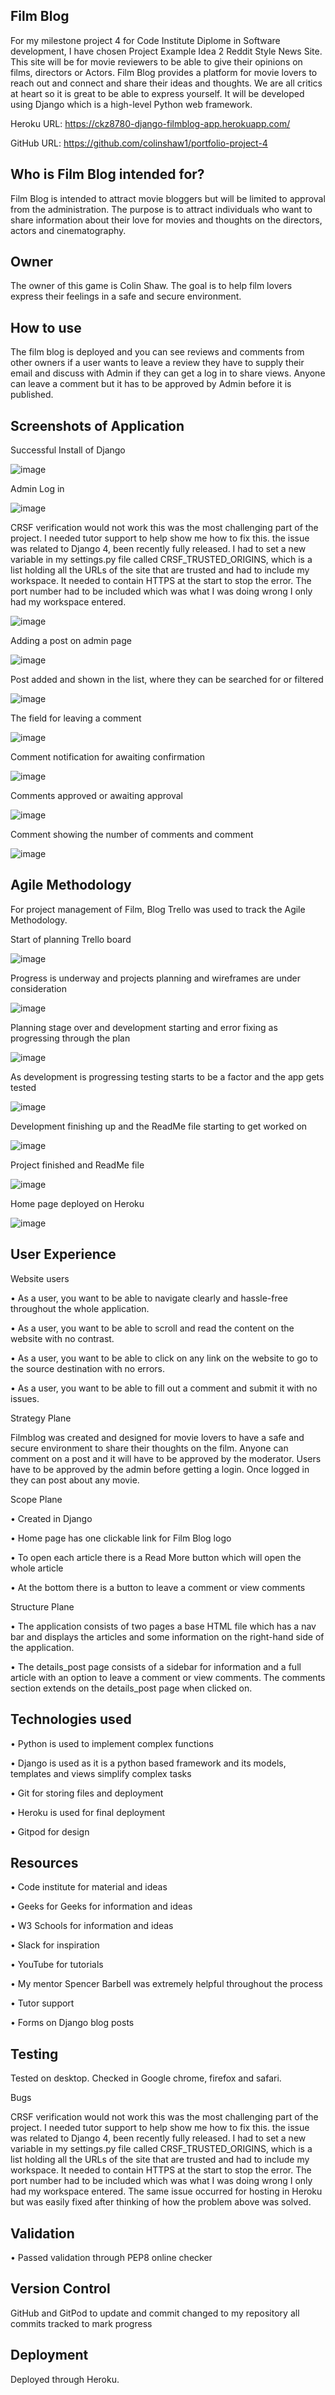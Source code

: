 Film Blog
--
For my milestone project 4 for Code Institute Diplome in Software development, I have chosen Project Example Idea 2 Reddit Style News Site. This site will be for movie reviewers to be able to give their opinions on films, directors or Actors. Film Blog provides a platform for movie lovers to reach out and connect and share their ideas and thoughts. We are all critics at heart so it is great to be able to express yourself. It will be developed using Django which is a high-level Python web framework. 

Heroku URL: https://ckz8780-django-filmblog-app.herokuapp.com/

GitHub  URL: https://github.com/colinshaw1/portfolio-project-4


Who is Film Blog intended for?
--

Film Blog is intended to attract movie bloggers but will be limited to approval from the administration. The purpose is to attract individuals who want to share information about their love for movies and thoughts on the directors, actors and cinematography. 


Owner
--

The owner of this game is Colin Shaw. The goal is to help film lovers express their feelings in a safe and secure environment. 

How to use
--

The film blog is deployed and you can see reviews and comments from other owners if a user wants to leave a review they have to supply their email and discuss with Admin if they can get a log in to share views. Anyone can leave a comment but it has to be approved by Admin before it is published. 

Screenshots of Application
--
Successful  Install of Django 

![image](https://user-images.githubusercontent.com/56481190/189747882-06e9b79a-4c1b-45ba-8f35-0bbbaf121cea.png)


Admin Log in 

![image](https://user-images.githubusercontent.com/56481190/189748251-fdb3dd39-710a-4ae1-9b82-81a163f4040e.png)

CRSF verification would not work this was the most challenging part of the project. I needed tutor support to help show me how to fix this. the issue was related to Django 4, been recently fully released. I had to set a new variable in my settings.py file called CRSF_TRUSTED_ORIGINS, which is a list holding all the URLs of the site that are trusted and had to include my workspace. It needed to contain HTTPS at the start to stop the error. The port number had to be included which was what I was doing wrong I only had my workspace entered.  

![image](https://user-images.githubusercontent.com/56481190/189748440-30672517-407b-4879-b8f9-031eb702f059.png)

Adding a post on admin page

![image](https://user-images.githubusercontent.com/56481190/189750006-121d830a-a014-4a10-943f-3de5badc1e53.png)

Post added and shown in the list, where they can be searched for or filtered

![image](https://user-images.githubusercontent.com/56481190/189750492-fbac3eb5-5d4e-47a8-9136-d726968b14ee.png)

The field for leaving a comment

![image](https://user-images.githubusercontent.com/56481190/189750566-d11aaa1c-3dbe-436c-ac9e-8529b14d1f5f.png)

Comment notification for awaiting confirmation

![image](https://user-images.githubusercontent.com/56481190/189750647-2508b7d1-18da-452b-9426-720ee34554e2.png)

Comments approved or awaiting approval

![image](https://user-images.githubusercontent.com/56481190/189750776-0bc5f132-77b5-46c3-b3da-57fd8a61b0bc.png)

Comment showing the number of comments and comment

![image](https://user-images.githubusercontent.com/56481190/189750936-bef72ce4-cd0b-454d-90e7-0081ecba9289.png)


Agile Methodology
--

For project management of Film, Blog Trello was used to track the Agile Methodology. 

Start of planning Trello board

![image](https://user-images.githubusercontent.com/56481190/189648539-795b182d-fcb7-4ff9-bdb3-52069e507e2b.png)

Progress is underway and projects planning and wireframes are under consideration

![image](https://user-images.githubusercontent.com/56481190/189648782-b9c86ab0-0271-48e5-86de-1d7c32ae9775.png)

Planning stage over and development starting and error fixing as progressing through the plan

![image](https://user-images.githubusercontent.com/56481190/189648851-4c94921a-c1bd-402e-9033-56d914cc880c.png)

As development is progressing testing starts to be a factor and the app gets tested

![image](https://user-images.githubusercontent.com/56481190/189648905-8ba1cb00-b805-433a-a5f9-885f08cc66c7.png)

Development finishing up and the ReadMe file starting to get worked on

![image](https://user-images.githubusercontent.com/56481190/189648996-5b88e13a-5892-4431-8682-6b8b994d510b.png)

Project finished and ReadMe file

![image](https://user-images.githubusercontent.com/56481190/189649065-f65be60b-7abf-4101-a9fe-ec2bdfed3251.png)

Home page deployed on Heroku

![image](https://user-images.githubusercontent.com/56481190/189751558-9d89fd09-3273-4318-a054-a3156b39fe6f.png)


User Experience
--
Website users 

• As a user, you want to be able to navigate clearly and hassle-free throughout the whole application. 

• As a user, you want to be able to scroll and read the content on the website with no contrast. 

• As a user, you want to be able to click on any link on the website to go to the source destination with no errors. 

•  As a user, you want to be able to fill out a comment and submit it with no issues.

Strategy Plane

Filmblog was created and designed for movie lovers to have a safe and secure environment to share their thoughts on the film. Anyone can comment on a post and it will have to be approved by the moderator. Users have to be approved by the admin before getting a login. Once logged in they can post about any movie.  

Scope Plane

•	Created in Django

• Home page has one clickable link for Film Blog logo

• To open each article there is a Read More button which will open the whole article

• At the bottom there is a button to leave a comment or view comments


Structure Plane

• The application consists of two pages a base HTML file which has a nav bar and displays the articles and some information on the right-hand side of the application.

• The details_post page consists of a sidebar for information and a full article with an option to leave a comment or view comments. The comments section extends on the details_post page when clicked on. 


Technologies used
--
• Python is used to implement complex functions 

• Django is used as it is a python based framework and its models, templates and views simplify complex tasks

• Git for storing files and deployment 

• Heroku is used for final deployment

• Gitpod for design


Resources
--

•	Code institute for material and ideas

•	Geeks for Geeks for information and ideas

•	W3 Schools for information and ideas

•	Slack for inspiration

•	YouTube for tutorials

•	My mentor Spencer Barbell was extremely helpful throughout the process

• Tutor support 

• Forms on Django blog posts


Testing
--
Tested on desktop. Checked in Google chrome, firefox and safari.

Bugs

CRSF verification would not work this was the most challenging part of the project. I needed tutor support to help show me how to fix this. the issue was related to Django 4, been recently fully released. I had to set a new variable in my settings.py file called CRSF_TRUSTED_ORIGINS, which is a list holding all the URLs of the site that are trusted and had to include my workspace. It needed to contain HTTPS at the start to stop the error. The port number had to be included which was what I was doing wrong I only had my workspace entered.
The same issue occurred for hosting in Heroku but was easily fixed after thinking of how the problem above was solved.

Validation
---

• Passed validation through PEP8 online checker

Version Control
--

GitHub and GitPod to update and commit changed to my repository all commits tracked to mark progress


Deployment
--

Deployed through Heroku.
